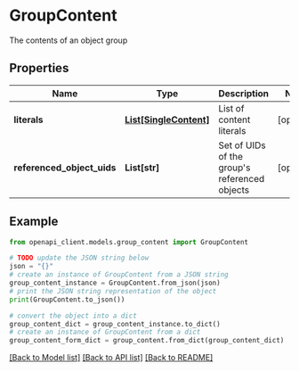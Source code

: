# GroupContent

The contents of an object group

## Properties

Name | Type | Description | Notes
------------ | ------------- | ------------- | -------------
**literals** | [**List[SingleContent]**](SingleContent.md) | List of content literals | [optional] 
**referenced_object_uids** | **List[str]** | Set of UIDs of the group&#39;s referenced objects | [optional] 

## Example

```python
from openapi_client.models.group_content import GroupContent

# TODO update the JSON string below
json = "{}"
# create an instance of GroupContent from a JSON string
group_content_instance = GroupContent.from_json(json)
# print the JSON string representation of the object
print(GroupContent.to_json())

# convert the object into a dict
group_content_dict = group_content_instance.to_dict()
# create an instance of GroupContent from a dict
group_content_form_dict = group_content.from_dict(group_content_dict)
```
[[Back to Model list]](../README.md#documentation-for-models) [[Back to API list]](../README.md#documentation-for-api-endpoints) [[Back to README]](../README.md)


